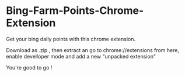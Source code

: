 # Bing-Farm-Points-Chrome-Extension
Get your bing daily points with this chrome extension.

Download as .zip , then extract an go to chrome://extensions
from here, enable develloper mode and add a new "unpacked extension"

You're good to go !
